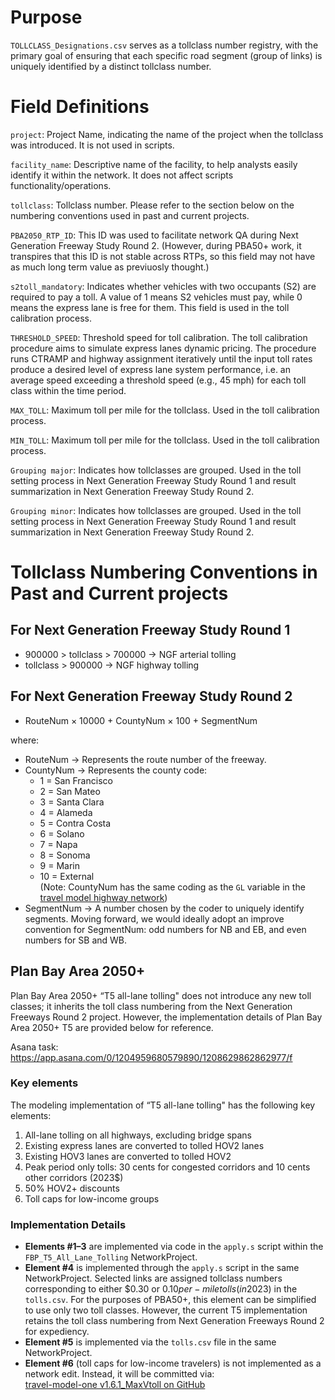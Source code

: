 # **Purpose**
`TOLLCLASS_Designations.csv` serves as a tollclass number registry, with the primary goal of ensuring that each specific road segment (group of links) is uniquely identified by a distinct tollclass number.

# **Field Definitions**
`project`: Project Name, indicating the name of the project when the tollclass was introduced. It is not used in scripts.

`facility_name`: Descriptive name of the facility, to help analysts easily identify it within the network. It does not affect scripts functionality/operations. 

`tollclass`: Tollclass number. Please refer to the section below on the numbering conventions used in past and current projects.	

`PBA2050_RTP_ID`: This ID was used to facilitate network QA during Next Generation Freeway Study Round 2. (However, during PBA50+ work, it transpires that this ID is not stable across RTPs, so this field may not have as much long term value as previuosly thought.)

`s2toll_mandatory`: Indicates whether vehicles with two occupants (S2) are required to pay a toll. A value of 1 means S2 vehicles must pay, while 0 means the express lane is free for them. This field is used in the toll calibration process.

`THRESHOLD_SPEED`: Threshold speed for toll calibration. The toll calibration procedure aims to simulate express lanes dynamic pricing. The procedure runs CTRAMP and highway assignment iteratively until the input toll rates produce a desired level of express lane system performance, i.e. an average speed exceeding a threshold speed (e.g., 45 mph) for each toll class within the time period.

`MAX_TOLL`: Maximum toll per mile for the tollclass. Used in the toll calibration process.

`MIN_TOLL`: Maximum toll per mile for the tollclass. Used in the toll calibration process.

`Grouping major`: Indicates how tollclasses are grouped. Used in the toll setting process in Next Generation Freeway Study Round 1 and result summarization in Next Generation Freeway Study Round 2.

`Grouping minor`: Indicates how tollclasses are grouped. Used in the toll setting process in Next Generation Freeway Study Round 1 and result summarization in Next Generation Freeway Study Round 2.	

# **Tollclass Numbering Conventions in Past and Current projects**

## For Next Generation Freeway Study Round 1

- 900000 > tollclass > 700000 → NGF arterial tolling  
- tollclass > 900000          → NGF highway tolling  

## For Next Generation Freeway Study Round 2

- RouteNum × 10000 + CountyNum × 100 + SegmentNum
  
where:
- RouteNum → Represents the route number of the freeway.  
- CountyNum → Represents the county code:
  - 1 = San Francisco  
  - 2 = San Mateo  
  - 3 = Santa Clara  
  - 4 = Alameda  
  - 5 = Contra Costa  
  - 6 = Solano  
  - 7 = Napa  
  - 8 = Sonoma  
  - 9 = Marin  
  - 10 = External  
  (Note: CountyNum has the same coding as the `GL` variable in the [travel model highway network](https://github.com/BayAreaMetro/modeling-website/wiki/HighwayNetworkCoding))
- SegmentNum → A number chosen by the coder to uniquely identify segments.
  Moving forward, we would ideally adopt an improve convention for SegmentNum: odd numbers for NB and EB, and even numbers for SB and WB.
	
## Plan Bay Area 2050+
Plan Bay Area 2050+ “T5 all-lane tolling" does not introduce any new toll classes; it inherits the toll class numbering from the Next Generation Freeways Round 2 project. However, the implementation details of Plan Bay Area 2050+ T5 are provided below for reference.

Asana task: https://app.asana.com/0/1204959680579890/1208629862862977/f

### Key elements
The modeling implementation of “T5 all-lane tolling" has the following key elements:
1.	All-lane tolling on all highways, excluding bridge spans
2.	Existing express lanes are converted to tolled HOV2 lanes 
3.	Existing HOV3 lanes are converted to tolled HOV2
4.	Peak period only tolls: 30 cents for congested corridors and 10 cents other corridors (2023$)
5.	50% HOV2+ discounts
6.	Toll caps for low-income groups 

### Implementation Details

- **Elements #1–3** are implemented via code in the `apply.s` script within the `FBP_T5_All_Lane_Tolling` NetworkProject.
- **Element #4** is implemented through the `apply.s` script in the same NetworkProject. Selected links are assigned tollclass numbers corresponding to either $0.30 or $0.10 per-mile tolls (in 2023$) in the `tolls.csv`. For the purposes of PBA50+, this element can be simplified to use only two toll classes. However, the current T5 implementation retains the toll class numbering from Next Generation Freeways Round 2 for expediency.
- **Element #5** is implemented via the `tolls.csv` file in the same NetworkProject.
- **Element #6** (toll caps for low-income travelers) is not implemented as a network edit. Instead, it will be committed via:  
  [travel-model-one v1.6.1_MaxVtoll on GitHub](https://github.com/BayAreaMetro/travel-model-one/tree/v1.6.1_MaxVtoll)
